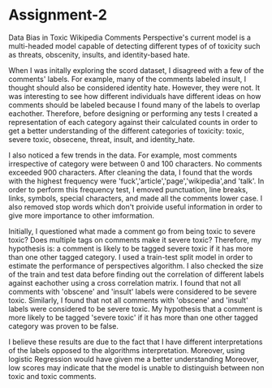 # Assignment-2
Data Bias in Toxic Wikipedia Comments
Perspective's current model is a multi-headed model capable of detecting different types of of toxicity such as threats, obscenity, insults, and identity-based hate.

When I was initally exploring the scord dataset, I disagreed with a few of the comments' labels. For example, many of the comments labeled insult, I thought should also be considered identity hate. However, they were not. It was interesting to see how different individuals have different ideas on how comments should be labeled because I found many of the labels to overlap eachother. Therefore, before designing or performing any tests I created a representation of each category against their calculated counts in order to get a better understanding of the different categories of toxicity: toxic, severe toxic, obsecene, threat, insult, and identity_hate.

I also noticed a few trends in the data. For example, most comments irrespective of category were between 0 and 100 characters. No comments exceeded 900 characters. After cleaning the data, I found that the words with the highest frequency were 'fuck','article','page','wikipedia',and 'talk'. In order to perform this frequency test, I emoved punctuation, line breaks, links, symbols, special characters, and made all the comments lower case. I also removed stop words which don't proivide useful information in order to give more importance to other imformation.

Initially, I questioned what made a comment go from being toxic to severe toxic? Does multiple tags on comments make it severe toxic? Therefore, my hypothesis is: a comment is likely to be tagged severe toxic if it has more than one other tagged category. I used a train-test split model in order to estimate the performance of perspectives algorithm. I also checked the size of the train and test data before finding out the correlation of different labels against eachother using a cross correlation matrix. I found that not all comments with 'obscene' and 'insult' labels were considered to be severe toxic. Similarly, I found that not all comments with 'obscene' and 'insult' labels were considered to be severe toxic. My hypothesis that a comment is more likely to be tagged 'severe toxic' if it has more than one other tagged category was proven to be false.

I believe these results are due to the fact that I have different interpretations of the labels opposed to the algorithms interpretation. Moreover, using logistic Regression would have given me a better understanding Moreover, low scores may indicate that the model is unable to distinguish between non toxic and toxic comments.

